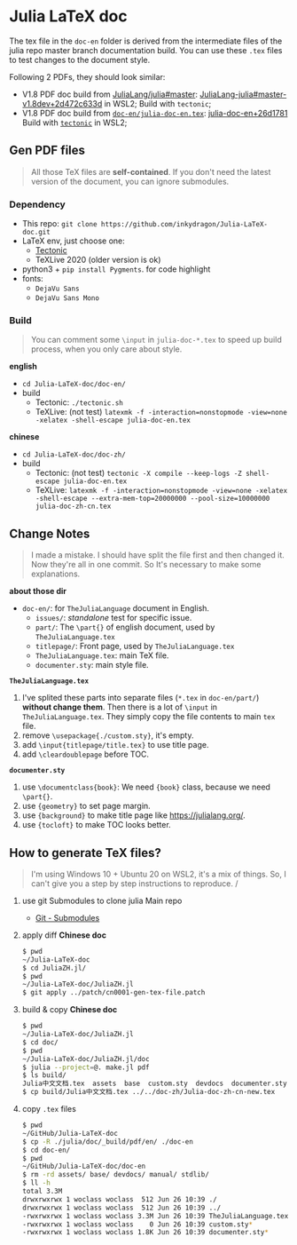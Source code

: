 # Julia LaTeX doc

The tex file in the `doc-en` folder is derived from the intermediate files of the julia repo master branch documentation build.
You can use these `.tex` files to test changes to the document style.

Following 2 PDFs, they should look similar:
+ V1.8 PDF doc build from [JuliaLang/julia#master][julia-2d472c633d]: [JuliaLang-julia#master-v1.8dev+2d472c633d](https://drive.google.com/file/d/1iiubflsSiPYY_AUtpHQWk-3c_XkJ3-Op/view?usp=sharing) in WSL2;
    Build with `tectonic`;
+ V1.8 PDF doc build from [`doc-en/julia-doc-en.tex`][26d1781]: [julia-doc-en+26d1781](https://drive.google.com/file/d/1kEhOXBqIvhdrFn2ex26ghhesDtnUQPMX/view?usp=sharing)
    Build with [`tectonic`](doc-en/tectonic.sh) in WSL2;
<!-- + V1.8 PDF doc build from [`doc-en/julia-doc-en.tex`][26d1781]: [julia-doc-en+26d1781]()
    Build with [`latexmk`](doc-en/pdf.cmd) on Win10; -->


[julia-2d472c633d]: https://github.com/JuliaLang/julia/commit/2d472c633d66e7697dda5aff75d2367b823048b8
[26d1781]: https://github.com/inkydragon/Julia-LaTeX-doc/commit/26d1781c695c7bc4dac4a6fdde9208b87ea49a46



## Gen PDF files

> All those TeX files are **self-contained**.
> If you don't need the latest version of the document, you can ignore submodules.

### Dependency
+ This repo: `git clone https://github.com/inkydragon/Julia-LaTeX-doc.git`
+ LaTeX env, just choose one:
    + [Tectonic](https://tectonic-typesetting.github.io/book/latest/getting-started/install.html)
    + TeXLive 2020 (older version is ok)
+ python3 + `pip install Pygments`.
    for code highlight
+ fonts:
    + `DejaVu Sans`
    + `DejaVu Sans Mono`

### Build

> You can comment some `\input` in `julia-doc-*.tex` to speed up build process, when you only care about style.

**english**
+ `cd Julia-LaTeX-doc/doc-en/`
+ build
    + Tectonic: `./tectonic.sh`
    + TeXLive:  (not test) `latexmk -f -interaction=nonstopmode -view=none -xelatex -shell-escape julia-doc-en.tex`

**chinese**
+ `cd Julia-LaTeX-doc/doc-zh/`
+ build
    + Tectonic: (not test) `tectonic -X compile --keep-logs -Z shell-escape julia-doc-en.tex`
    + TeXLive:  `latexmk -f -interaction=nonstopmode -view=none -xelatex -shell-escape --extra-mem-top=20000000 --pool-size=10000000  julia-doc-zh-cn.tex`


## Change Notes

> I made a mistake.
> I should have split the file first and then changed it. Now they're all in one commit.
> So It's necessary to make some explanations.

**about those dir**
+ `doc-en/`: for `TheJuliaLanguage` document in English.
    + `issues/`: *standalone* test for specific issue.
    + `part/`: The `\part{}` of english document, used by `TheJuliaLanguage.tex`
    + `titlepage/`: Front page, used by `TheJuliaLanguage.tex`
    + `TheJuliaLanguage.tex`: main TeX file.
    + `documenter.sty`: main style file.

**`TheJuliaLanguage.tex`**

1. I've splited these parts into separate files (`*.tex` in `doc-en/part/`) **without change them**.
    Then there is a lot of `\input` in `TheJuliaLanguage.tex`.
    They simply copy the file contents to main `tex` file.
2. remove `\usepackage{./custom.sty}`, it's empty.
3. add `\input{titlepage/title.tex}` to use title page.
4. add `\cleardoublepage` before TOC.

**`documenter.sty`**
1. use `\documentclass{book}`: We need `{book}` class, because we need `\part{}`.
2. use `{geometry}` to set page margin.
3. use `{background}` to make title page like https://julialang.org/.
4. use `{tocloft}` to make TOC looks better.


## How to generate TeX files?

> I'm using Windows 10 + Ubuntu 20 on WSL2, it's a mix of things.
> So, I can't give you a step by step instructions to reproduce.
/
1. use git Submodules to clone julia Main repo
    - [Git - Submodules](https://git-scm.com/book/en/v2/Git-Tools-Submodules)
2. apply diff
    **Chinese doc**
    ```sh
    $ pwd
    ~/Julia-LaTeX-doc
    $ cd JuliaZH.jl/
    $ pwd
    ~/Julia-LaTeX-doc/JuliaZH.jl
    $ git apply ../patch/cn0001-gen-tex-file.patch
    ```

3. build & copy
    **Chinese doc**
    ```sh
    $ pwd
    ~/Julia-LaTeX-doc/JuliaZH.jl
    $ cd doc/
    $ pwd
    ~/Julia-LaTeX-doc/JuliaZH.jl/doc
    $ julia --project=@. make.jl pdf
    $ ls build/
    Julia中文文档.tex  assets  base  custom.sty  devdocs  documenter.sty  manual  stdlib
    $ cp build/Julia中文文档.tex ../../doc-zh/Julia-doc-zh-cn-new.tex
    ```

4. copy `.tex` files
    ```sh
    $ pwd
    ~/GitHub/Julia-LaTeX-doc
    $ cp -R ./julia/doc/_build/pdf/en/ ./doc-en
    $ cd doc-en/
    $ pwd
    ~/GitHub/Julia-LaTeX-doc/doc-en
    $ rm -rd assets/ base/ devdocs/ manual/ stdlib/
    $ ll -h
    total 3.3M
    drwxrwxrwx 1 woclass woclass  512 Jun 26 10:39 ./
    drwxrwxrwx 1 woclass woclass  512 Jun 26 10:39 ../
    -rwxrwxrwx 1 woclass woclass 3.3M Jun 26 10:39 TheJuliaLanguage.tex*
    -rwxrwxrwx 1 woclass woclass    0 Jun 26 10:39 custom.sty*
    -rwxrwxrwx 1 woclass woclass 1.8K Jun 26 10:39 documenter.sty*
    ```
